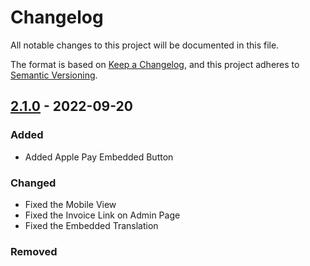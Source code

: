 # Changelog
All notable changes to this project will be documented in this file.

The format is based on [Keep a Changelog](https://keepachangelog.com/en/1.0.0/), and this project adheres to [Semantic Versioning](https://semver.org/spec/v2.0.0.html).

## [2.1.0] - 2022-09-20
### Added
- Added Apple Pay Embedded Button

### Changed
- Fixed the Mobile View
- Fixed the Invoice Link on Admin Page
- Fixed the Embedded Translation

### Removed


[2.1.0]: https://dev.azure.com/myfatoorahsc/Public-Repo/_git/Magento2-Gateway?version=GT2.1.0
[2.0.0]: https://dev.azure.com/myfatoorahsc/Public-Repo/_git/Magento2-Gateway?version=GT2.0.0
